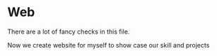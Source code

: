 # Web

There are a lot of fancy checks in this file.

Now we create website for myself to show case our skill and projects
